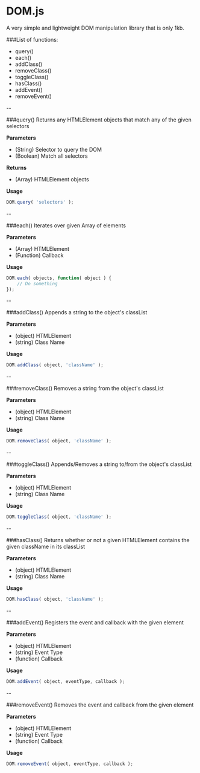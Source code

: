 # DOM.js
A very simple and lightweight DOM manipulation library that is only 1kb.

###List of functions:
- query()
- each()
- addClass()
- removeClass()
- toggleClass()
- hasClass()
- addEvent()
- removeEvent()


--


###query()
Returns any HTMLElement objects that match any of the given selectors

**Parameters**
- (String) Selector to query the DOM
- (Boolean) Match all selectors

**Returns**
- (Array) HTMLElement objects

**Usage**
```javascript
DOM.query( 'selectors' );
```

--


###each()
Iterates over given Array of elements

**Parameters**
- (Array) HTMLElement
- (Function) Callback

**Usage**
```javascript
DOM.each( objects, function( object ) {
    // Do something
});
```


--


###addClass()
Appends a string to the object's classList

**Parameters**
- (object) HTMLElement
- (string) Class Name

**Usage**
```javascript
DOM.addClass( object, 'className' );
```


--


###removeClass()
Removes a string from the object's classList

**Parameters**
- (object) HTMLElement
- (string) Class Name

**Usage**
```javascript
DOM.removeClass( object, 'className' );
```


--


###toggleClass()
Appends/Removes a string to/from the object's classList

**Parameters**
- (object) HTMLElement
- (string) Class Name

**Usage**
```javascript
DOM.toggleClass( object, 'className' );
```


--


###hasClass()
Returns whether or not a given HTMLElement contains the given className in its classList

**Parameters**
- (object) HTMLElement
- (string) Class Name

**Usage**
```javascript
DOM.hasClass( object, 'className' );
```


--


###addEvent()
Registers the event and callback with the given element

**Parameters**
- (object) HTMLElement
- (string) Event Type
- (function) Callback

**Usage**
```javascript
DOM.addEvent( object, eventType, callback );
```


--


###removeEvent()
Removes the event and callback from the given element

**Parameters**
- (object) HTMLElement
- (string) Event Type
- (function) Callback

**Usage**
```javascript
DOM.removeEvent( object, eventType, callback );
```
